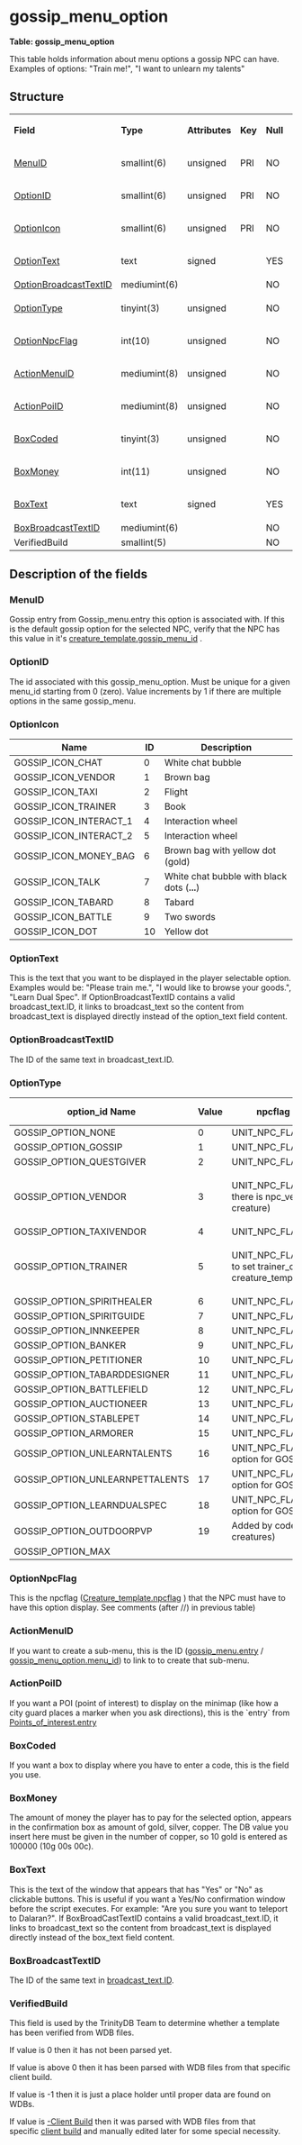 # gossip\_menu\_option

**Table: gossip\_menu\_option**

This table holds information about menu options a gossip NPC can have. Examples of options: "Train me!", "I want to unlearn my talents"

## Structure

<table>
<tbody>
<tr class="odd">
<td><p><strong>Field</strong></p></td>
<td><p><strong>Type</strong></p></td>
<td><p><strong>Attributes</strong></p></td>
<td><p><strong>Key</strong></p></td>
<td><p><strong>Null</strong></p></td>
<td><p><strong>Default</strong></p></td>
<td><p><strong>Extra</strong></p></td>
<td><p><strong>Comment</strong></p></td>
</tr>
<tr class="even">
<td><p><a href="#menu_id">MenuID</a></p></td>
<td><p>smallint(6)</p></td>
<td><p>unsigned</p></td>
<td><p>PRI</p></td>
<td><p>NO</p></td>
<td><p>0</p></td>
<td><p><br />
</p></td>
<td><p><br />
</p></td>
</tr>
<tr class="odd">
<td><p><a href="#id">OptionID</a></p></td>
<td><p>smallint(6)</p></td>
<td><p>unsigned</p></td>
<td><p>PRI</p></td>
<td><p>NO</p></td>
<td><p>0</p></td>
<td><p><br />
</p></td>
<td><p><br />
</p></td>
</tr>
<tr class="even">
<td><p><a href="#option_icon">OptionIcon</a></p></td>
<td><p>smallint(6)</p></td>
<td><p>unsigned</p></td>
<td><p>PRI</p></td>
<td><p>NO</p></td>
<td><p>0</p></td>
<td><p><br />
</p></td>
<td><p><br />
</p></td>
</tr>
<tr class="odd">
<td><p><a href="#option_text">OptionText</a></p></td>
<td><p>text</p></td>
<td><p>signed</p></td>
<td><p><br />
</p></td>
<td><p>YES</p></td>
<td><p>NULL</p></td>
<td><p><br />
</p></td>
<td><p><br />
</p></td>
</tr>
<tr class="even">
<td><a href="#optionbroadcasttextid">OptionBroadcastTextID</a></td>
<td>mediumint(6)</td>
<td><br />
</td>
<td><br />
</td>
<td>NO</td>
<td><br />
</td>
<td><br />
</td>
<td><br />
</td>
</tr>
<tr class="odd">
<td><p><a href="#option_id">OptionType</a></p></td>
<td><p>tinyint(3)</p></td>
<td><p>unsigned</p></td>
<td><p><br />
</p></td>
<td><p>NO</p></td>
<td><p>0</p></td>
<td><p><br />
</p></td>
<td><p><br />
</p></td>
</tr>
<tr class="even">
<td><p><a href="#npc_option_npcflag">OptionNpcFlag</a></p></td>
<td><p>int(10)</p></td>
<td><p>unsigned</p></td>
<td><p><br />
</p></td>
<td><p>NO</p></td>
<td><p>0</p></td>
<td><p><br />
</p></td>
<td><p><br />
</p></td>
</tr>
<tr class="odd">
<td><p><a href="#action_menu_id">ActionMenuID</a></p></td>
<td><p>mediumint(8)</p></td>
<td><p>unsigned</p></td>
<td><p><br />
</p></td>
<td><p>NO</p></td>
<td><p>0</p></td>
<td><p><br />
</p></td>
<td><p><br />
</p></td>
</tr>
<tr class="even">
<td><p><a href="#action_poi_id">ActionPoiID</a></p></td>
<td><p>mediumint(8)</p></td>
<td><p>unsigned</p></td>
<td><p><br />
</p></td>
<td><p>NO</p></td>
<td><p>0</p></td>
<td><p><br />
</p></td>
<td><p><br />
</p></td>
</tr>
<tr class="odd">
<td><p><a href="#box_coded">BoxCoded</a></p></td>
<td><p>tinyint(3)</p></td>
<td><p>unsigned</p></td>
<td><p><br />
</p></td>
<td><p>NO</p></td>
<td><p>0</p></td>
<td><p><br />
</p></td>
<td><p><br />
</p></td>
</tr>
<tr class="even">
<td><p><a href="#box_money">BoxMoney</a></p></td>
<td><p>int(11)</p></td>
<td><p>unsigned</p></td>
<td><p><br />
</p></td>
<td><p>NO</p></td>
<td><p>0</p></td>
<td><p><br />
</p></td>
<td><p><br />
</p></td>
</tr>
<tr class="odd">
<td><p><a href="#box_text">BoxText</a></p></td>
<td><p>text</p></td>
<td><p>signed</p></td>
<td><p><br />
</p></td>
<td><p>YES</p></td>
<td><p>NULL</p></td>
<td><p><br />
</p></td>
<td><p><br />
</p></td>
</tr>
<tr class="even">
<td><a href="#boxbroadcasttextid">BoxBroadcastTextID</a></td>
<td>mediumint(6)</td>
<td><br />
</td>
<td><br />
</td>
<td>NO</td>
<td>0</td>
<td><br />
</td>
<td><br />
</td>
</tr>
<tr class="odd">
<td>VerifiedBuild</td>
<td>smallint(5)</td>
<td><br />
</td>
<td><br />
</td>
<td>NO</td>
<td>0</td>
<td><br />
</td>
<td><br />
</td>
</tr>
</tbody>
</table>

## Description of the fields

### MenuID

Gossip entry from Gossip\_menu.entry this option is associated with.
If this is the default gossip option for the selected NPC, verify that the NPC has this value in it's [creature\_template.gossip\_menu\_id](https://trinitycore.atlassian.net/wiki/display/tc/creature_template#creature_template-gossip_menu_id) .

### OptionID

The id associated with this gossip\_menu\_option. Must be unique for a given menu\_id starting from 0 (zero).
Value increments by 1 if there are multiple options in the same gossip\_menu.

### OptionIcon

| Name                      | ID  | Description                                 |
|---------------------------|-----|---------------------------------------------|
| GOSSIP\_ICON\_CHAT        | 0   | White chat bubble                           |
| GOSSIP\_ICON\_VENDOR      | 1   | Brown bag                                   |
| GOSSIP\_ICON\_TAXI        | 2   | Flight                                      |
| GOSSIP\_ICON\_TRAINER     | 3   | Book                                        |
| GOSSIP\_ICON\_INTERACT\_1 | 4   | Interaction wheel                           |
| GOSSIP\_ICON\_INTERACT\_2 | 5   | Interaction wheel                           |
| GOSSIP\_ICON\_MONEY\_BAG  | 6   | Brown bag with yellow dot (gold)            |
| GOSSIP\_ICON\_TALK        | 7   | White chat bubble with black dots (**...**) |
| GOSSIP\_ICON\_TABARD      | 8   | Tabard                                      |
| GOSSIP\_ICON\_BATTLE      | 9   | Two swords                                  |
| GOSSIP\_ICON\_DOT         | 10  | Yellow dot                                  |

### OptionText

This is the text that you want to be displayed in the player selectable option. Examples would be: "Please train me.", "I would like to browse your goods.", "Learn Dual Spec".
If OptionBroadcastTextID contains a valid broadcast\_text.ID, it links to broadcast\_text so the content from broadcast\_text is displayed directly instead of the option\_text field content.

### OptionBroadcastTextID

The ID of the same text in broadcast\_text.ID.

### OptionType

<table>
<thead>
<tr class="header">
<th>option_id Name</th>
<th>Value</th>
<th>npcflag Name (&amp; comment)</th>
<th>npcflag value</th>
</tr>
</thead>
<tbody>
<tr class="odd">
<td>GOSSIP_OPTION_NONE</td>
<td>0</td>
<td>UNIT_NPC_FLAG_NONE</td>
<td>0</td>
</tr>
<tr class="even">
<td>GOSSIP_OPTION_GOSSIP</td>
<td>1</td>
<td>UNIT_NPC_FLAG_GOSSIP</td>
<td>1</td>
</tr>
<tr class="odd">
<td>GOSSIP_OPTION_QUESTGIVER</td>
<td>2</td>
<td>UNIT_NPC_FLAG_QUESTGIVER</td>
<td>2</td>
</tr>
<tr class="even">
<td>GOSSIP_OPTION_VENDOR</td>
<td>3</td>
<td><p>UNIT_NPC_FLAG_VENDOR (Make sure there is npc_vendor data for this creature)</p></td>
<td>128</td>
</tr>
<tr class="odd">
<td>GOSSIP_OPTION_TAXIVENDOR</td>
<td>4</td>
<td>UNIT_NPC_FLAG_TAXIVENDOR</td>
<td>8192</td>
</tr>
<tr class="even">
<td>GOSSIP_OPTION_TRAINER</td>
<td>5</td>
<td><p>UNIT_NPC_FLAG_TRAINER (Remember to set trainer_class in creature_template) </p></td>
<td>16</td>
</tr>
<tr class="odd">
<td>GOSSIP_OPTION_SPIRITHEALER</td>
<td>6</td>
<td>UNIT_NPC_FLAG_SPIRITHEALER</td>
<td>16384</td>
</tr>
<tr class="even">
<td>GOSSIP_OPTION_SPIRITGUIDE</td>
<td>7</td>
<td>UNIT_NPC_FLAG_SPIRITGUIDE</td>
<td>32768</td>
</tr>
<tr class="odd">
<td>GOSSIP_OPTION_INNKEEPER</td>
<td>8</td>
<td>UNIT_NPC_FLAG_INNKEEPER</td>
<td>65536</td>
</tr>
<tr class="even">
<td>GOSSIP_OPTION_BANKER</td>
<td>9</td>
<td>UNIT_NPC_FLAG_BANKER</td>
<td>131072</td>
</tr>
<tr class="odd">
<td>GOSSIP_OPTION_PETITIONER</td>
<td>10</td>
<td>UNIT_NPC_FLAG_PETITIONER</td>
<td>262144</td>
</tr>
<tr class="even">
<td>GOSSIP_OPTION_TABARDDESIGNER</td>
<td>11</td>
<td>UNIT_NPC_FLAG_TABARDDESIGNER</td>
<td>524288</td>
</tr>
<tr class="odd">
<td>GOSSIP_OPTION_BATTLEFIELD</td>
<td>12</td>
<td>UNIT_NPC_FLAG_BATTLEFIELDPERSON</td>
<td>1048576</td>
</tr>
<tr class="even">
<td>GOSSIP_OPTION_AUCTIONEER</td>
<td>13</td>
<td>UNIT_NPC_FLAG_AUCTIONEER</td>
<td>2097152</td>
</tr>
<tr class="odd">
<td>GOSSIP_OPTION_STABLEPET</td>
<td>14</td>
<td>UNIT_NPC_FLAG_STABLE</td>
<td>4194304</td>
</tr>
<tr class="even">
<td>GOSSIP_OPTION_ARMORER</td>
<td>15</td>
<td>UNIT_NPC_FLAG_ARMORER (not used)</td>
<td>4096</td>
</tr>
<tr class="odd">
<td>GOSSIP_OPTION_UNLEARNTALENTS</td>
<td>16</td>
<td>UNIT_NPC_FLAG_TRAINER (bonus option for GOSSIP_OPTION_TRAINER)</td>
<td>16</td>
</tr>
<tr class="even">
<td>GOSSIP_OPTION_UNLEARNPETTALENTS</td>
<td>17</td>
<td>UNIT_NPC_FLAG_TRAINER (bonus option for GOSSIP_OPTION_TRAINER)</td>
<td>16</td>
</tr>
<tr class="odd">
<td>GOSSIP_OPTION_LEARNDUALSPEC</td>
<td>18</td>
<td>UNIT_NPC_FLAG_TRAINER (bonus option for GOSSIP_OPTION_TRAINER)</td>
<td>16</td>
</tr>
<tr class="even">
<td>GOSSIP_OPTION_OUTDOORPVP</td>
<td>19</td>
<td>Added by code (option for outdoor PvP creatures)</td>
<td><br />
</td>
</tr>
<tr class="odd">
<td>GOSSIP_OPTION_MAX</td>
<td><br />
</td>
<td><br />
</td>
<td><br />
</td>
</tr>
</tbody>
</table>

### OptionNpcFlag

This is the npcflag ([Creature\_template.npcflag](creature_template#creature_template-npcflag) ) that the NPC must have to have this option display. See comments (after //) in previous table)

### ActionMenuID

If you want to create a sub-menu, this is the ID ([gossip\_menu.entry](https://trinitycore.atlassian.net/wiki/display/tc/gossip_menu#gossip_menu-entry) / [gossip\_menu\_option.menu\_id](https://trinitycore.atlassian.net/wiki/display/tc/gossip_menu_option#gossip_menu_option-menu_id)) to link to to create that sub-menu.

### ActionPoiID

If you want a POI (point of interest) to display on the minimap (like how a city guard places a marker when you ask directions), this is the \`entry\` from [Points\_of\_interest.entry](Points+of+interest+tc2#entry)

### BoxCoded

If you want a box to display where you have to enter a code, this is the field you use.

### BoxMoney

The amount of money the player has to pay for the selected option, appears in the confirmation box as amount of gold, silver, copper.
The DB value you insert here must be given in the number of copper, so 10 gold is entered as 100000 (10g 00s 00c).

### BoxText

This is the text of the window that appears that has "Yes" or "No" as clickable buttons. This is useful if you want a Yes/No confirmation window before the script executes. For example: "Are you sure you want to teleport to Dalaran?".
If BoxBroadCastTextID contains a valid broadcast\_text.ID, it links to broadcast\_text so the content from broadcast\_text is displayed directly instead of the box\_text field content.

### BoxBroadcastTextID

The ID of the same text in [broadcast\_text.ID](https://trinitycore.atlassian.net/wiki/display/tc/broadcast_text#broadcast_text-ID).

### VerifiedBuild

This field is used by the TrinityDB Team to determine whether a template has been verified from WDB files.

If value is 0 then it has not been parsed yet.

If value is above 0 then it has been parsed with WDB files from that specific client build.

If value is -1 then it is just a place holder until proper data are found on WDBs.

If value is [-Client Build](http://archive.trinitycore.info/DB:Auth:realmlist#gamebuild "DB:Auth:realmlist") then it was parsed with WDB files from that specific [client build](http://archive.trinitycore.info/DB:Auth:realmlist#gamebuild "DB:Auth:realmlist") and manually edited later for some special necessity.
